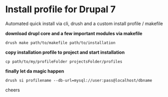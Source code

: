 # Install profile for Drupal 7

Automated quick install via cli, drush and a custom install profile / makefile

**download drupl core and a few important modules via makefile**

`drush make path/to/makefile path/to/installation`

**copy installation profile to project and start installation**

`cp path/to/my/profileFolder projectsFolder/profiles`

**finally let da magic happen**

`drush si profilename --db-url=mysql://user:pass@localhost/dbname`


cheers

